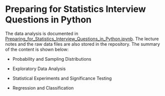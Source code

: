 # Preparing for Statistics Interview Questions in Python

The data analysis is documented in [Preparing_for_Statistics_Interview_Questions_in_Python.ipynb](https://github.com/iDataist/Preparing-for-Statistics-Interview-Questions-in-Python/blob/master/Preparing_for_Statistics_Interview_Questions_in_Python.ipynb). The lecture notes and the raw data files are also stored in the repository. The summary of the content is shown below:

- Probability and Sampling Distributions

- Exploratory Data Analysis

- Statistical Experiments and Significance Testing

- Regression and Classification
